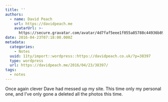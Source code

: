 ```yaml
---
title: ''
authors:
  - name: David Peach
    url: https://davidpeach.me
    avatarUrl: >-
      https://secure.gravatar.com/avatar/4d7faf5eee1f055a85788c44936b8995eaab6dfb004e7854ec747ccb272e91ee?s=96&d=mm&r=g
date: 2016-04-23T07:18:00.000Z
metadata:
  categories:
    - Notes
  uuid: 11ty/import::wordpress::https://davidpeach.co.uk/?p=38397
  type: wordpress
  url: https://davidpeach.me/2016/04/23/38397/
tags:
  - notes
---
```

Once again clever Dave had messed up my site. This time only my personal one, and I’ve only gone a deleted all the photos this time.